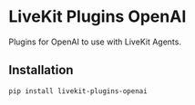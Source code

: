 # LiveKit Plugins OpenAI

Plugins for OpenAI to use with LiveKit Agents.

## Installation

```bash
pip install livekit-plugins-openai
```